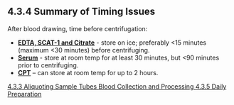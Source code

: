 ## 4.3.4 Summary of Timing Issues

After blood drawing, time before centrifugation: 

* <u>**EDTA, SCAT-1 and Citrate**</u> - store on ice; preferably <15 minutes (maximum <30 minutes) before  centrifuging.
* <u>**Serum**</u>  - store at room temp for at least 30 minutes, but <90 minutes prior to centrifuging.
* <u>**CPT**</u> – can store at room temp for up to 2 hours.


<div class="center">
<div class="btn-group">
  <a href=":pages_path:/manuals/blood-collection-processing/4-03-03-aliquoting-sample-tubes.md" class="btn btn-default">
    <span class="glyphicon glyphicon-chevron-left"></span>
    4.3.3 Aliquoting Sample Tubes
  </a>

  <a href=":pages_path:/manuals/blood-collection-processing" class="btn btn-default">
    <span class="glyphicon glyphicon-chevron-up"></span>
    Blood Collection and Processing
  </a>

  <a href=":pages_path:/manuals/blood-collection-processing/4-03-05-daily-preparation.md" class="btn btn-success">
    4.3.5 Daily Preparation
    <span class="glyphicon glyphicon-chevron-right"></span>
  </a>
</div>
</div>